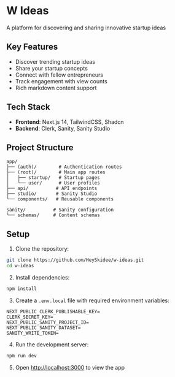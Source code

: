 # W Ideas 

A platform for discovering and sharing innovative startup ideas

## Key Features

- Discover trending startup ideas
- Share your startup concepts
- Connect with fellow entrepreneurs
- Track engagement with view counts
- Rich markdown content support

## Tech Stack

- **Frontend**: Next.js 14, TailwindCSS, Shadcn
- **Backend**: Clerk, Sanity, Sanity Studio

## Project Structure

```
app/
├── (auth)/        # Authentication routes
├── (root)/        # Main app routes
│   ├── startup/   # Startup pages
│   └── user/      # User profiles
├── api/          # API endpoints
├── studio/       # Sanity Studio
└── components/   # Reusable components

sanity/          # Sanity configuration
└── schemas/     # Content schemas
```

## Setup

1. Clone the repository:
```bash
git clone https://github.com/HeySkidee/w-ideas.git
cd w-ideas
```

2. Install dependencies:
```bash
npm install
```

3. Create a `.env.local` file with required environment variables:
```env
NEXT_PUBLIC_CLERK_PUBLISHABLE_KEY=
CLERK_SECRET_KEY=
NEXT_PUBLIC_SANITY_PROJECT_ID=
NEXT_PUBLIC_SANITY_DATASET=
SANITY_WRITE_TOKEN=
```

4. Run the development server:
```bash
npm run dev
```

5. Open [http://localhost:3000](http://localhost:3000) to view the app